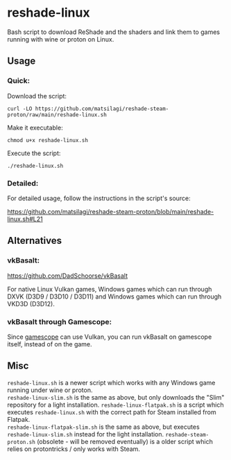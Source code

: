 # reshade-linux
Bash script to download ReShade and the shaders and link them to games running with wine or proton on Linux.  

## Usage

### Quick:
Download the script:

    curl -LO https://github.com/matsilagi/reshade-steam-proton/raw/main/reshade-linux.sh
Make it executable:

    chmod u+x reshade-linux.sh
Execute the script:

    ./reshade-linux.sh

### Detailed:
For detailed usage, follow the instructions in the script's source:

https://github.com/matsilagi/reshade-steam-proton/blob/main/reshade-linux.sh#L21

## Alternatives

### vkBasalt:
https://github.com/DadSchoorse/vkBasalt

For native Linux Vulkan games, Windows games which can run through DXVK (D3D9 / D3D10 / D3D11) and Windows games which can run through VKD3D (D3D12).

### vkBasalt through Gamescope:

Since [gamescope](https://github.com/Plagman/gamescope/) can use Vulkan, you can run vkBasalt on gamescope itself, instead of on the game.

## Misc
`reshade-linux.sh` is a newer script which works with any Windows game running under wine or proton.  
`reshade-linux-slim.sh` is the same as above, but only downloads the "Slim" repository for a light installation.
`reshade-linux-flatpak.sh` is a script which executes `reshade-linux.sh` with the correct path for Steam installed from Flatpak.  
`reshade-linux-flatpak-slim.sh` is the same as above, but executes `reshade-linux-slim.sh` instead for the light installation.
`reshade-steam-proton.sh` (obsolete - will be removed eventually) is a older script which relies on protontricks / only works with Steam.
